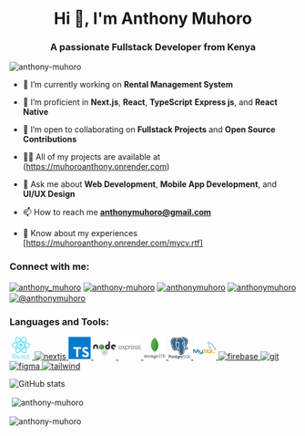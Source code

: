 <h1 align="center">Hi 👋, I'm Anthony Muhoro</h1>
<h3 align="center">A passionate Fullstack Developer from Kenya</h3>

<p align="left"> <img src="https://komarev.com/ghpvc/?username=anthony-muhoro&label=Profile%20views&color=0e75b6&style=flat" alt="anthony-muhoro" /> </p>

- 🔭 I’m currently working on **Rental Management System**

- 🌱 I’m proficient in **Next.js**, **React**, **TypeScript** **Express js**, and **React Native**

- 👯 I’m open to collaborating on **Fullstack Projects** and **Open Source Contributions**

- 👨‍💻 All of my projects are available at (https://muhoroanthony.onrender.com)

- 💬 Ask me about **Web Development**, **Mobile App Development**, and **UI/UX Design**

- 📫 How to reach me **anthonymuhoro@gmail.com**

- 📄 Know about my experiences [https://muhoroanthony.onrender.com/mycv.rtf]

<h3 align="left">Connect with me:</h3>
<p align="left">
<a href="https://twitter.com/" target="blank"><img align="center" src="https://img.shields.io/badge/Twitter-1DA1F2?style=for-the-badge&logo=twitter&logoColor=white" alt="anthony_muhoro" /></a>
<a href="https://linkedin.com/in/anthony-muhoro" target="blank"><img align="center" src="https://img.shields.io/badge/LinkedIn-0077B5?style=for-the-badge&logo=linkedin&logoColor=white" alt="anthony-muhoro" /></a>
<a href="https://dev.to/anthonymuhoro" target="blank"><img align="center" src="https://img.shields.io/badge/Dev.to-0A0A0A?style=for-the-badge&logo=dev.to&logoColor=white" alt="anthonymuhoro" /></a>
<a href="https://hashnode.com/@anthonymuhoro" target="blank"><img align="center" src="https://img.shields.io/badge/Hashnode-2962FF?style=for-the-badge&logo=hashnode&logoColor=white" alt="anthonymuhoro" /></a>
<a href="https://medium.com/@anthonymuhoro" target="blank"><img align="center" src="https://img.shields.io/badge/Medium-12100E?style=for-the-badge&logo=medium&logoColor=white" alt="@anthonymuhoro" /></a>
</p>

<h3 align="left">Languages and Tools:</h3>
<p align="left">
  <a href="https://reactjs.org/" target="_blank" rel="noreferrer"> <img src="https://raw.githubusercontent.com/devicons/devicon/master/icons/react/react-original-wordmark.svg" alt="react" width="40" height="40"/> </a>
  <a href="https://nextjs.org/" target="_blank" rel="noreferrer"> <img src="https://cdn.worldvectorlogo.com/logos/nextjs-2.svg" alt="nextjs" width="40" height="40"/> </a>
  <a href="https://www.typescriptlang.org/" target="_blank" rel="noreferrer"> <img src="https://raw.githubusercontent.com/devicons/devicon/master/icons/typescript/typescript-original.svg" alt="typescript" width="40" height="40"/> </a>
  <a href="https://nodejs.org" target="_blank" rel="noreferrer"> <img src="https://raw.githubusercontent.com/devicons/devicon/master/icons/nodejs/nodejs-original-wordmark.svg" alt="nodejs" width="40" height="40"/> </a>
  <a href="https://expressjs.com" target="_blank" rel="noreferrer"> <img src="https://raw.githubusercontent.com/devicons/devicon/master/icons/express/express-original-wordmark.svg" alt="express" width="40" height="40"/> </a>
  <a href="https://www.mongodb.com/" target="_blank" rel="noreferrer"> <img src="https://raw.githubusercontent.com/devicons/devicon/master/icons/mongodb/mongodb-original-wordmark.svg" alt="mongodb" width="40" height="40"/> </a>
  <a href="https://www.postgresql.org" target="_blank" rel="noreferrer"> <img src="https://raw.githubusercontent.com/devicons/devicon/master/icons/postgresql/postgresql-original-wordmark.svg" alt="postgresql" width="40" height="40"/> </a>
  <a href="https://www.mysql.com/" target="_blank" rel="noreferrer"> <img src="https://raw.githubusercontent.com/devicons/devicon/master/icons/mysql/mysql-original-wordmark.svg" alt="mysql" width="40" height="40"/> </a>
  <a href="https://firebase.google.com/" target="_blank" rel="noreferrer"> <img src="https://www.vectorlogo.zone/logos/firebase/firebase-icon.svg" alt="firebase" width="40" height="40"/> </a>
  <a href="https://git-scm.com/" target="_blank" rel="noreferrer"> <img src="https://www.vectorlogo.zone/logos/git-scm/git-scm-icon.svg" alt="git" width="40" height="40"/> </a>
  <a href="https://www.figma.com/" target="_blank" rel="noreferrer"> <img src="https://www.vectorlogo.zone/logos/figma/figma-icon.svg" alt="figma" width="40" height="40"/> </a>
  <a href="https://tailwindcss.com/" target="_blank" rel="noreferrer"> <img src="https://www.vectorlogo.zone/logos/tailwindcss/tailwindcss-icon.svg" alt="tailwind" width="40" height="40"/> </a>
</p>

<img src="https://github-readme-stats.vercel.app/api?username=anthony-muhoro&show_icons=true&count_private=true" alt="GitHub stats" />


<p>&nbsp;<img align="center" src="https://github-readme-stats.vercel.app/api?username=anthony-muhoro&show_icons=true&locale=en" alt="anthony-muhoro" /></p>

<p><img align="center" src="https://github-readme-streak-stats.herokuapp.com/?user=anthony-muhoro&" alt="anthony-muhoro" /></p>
